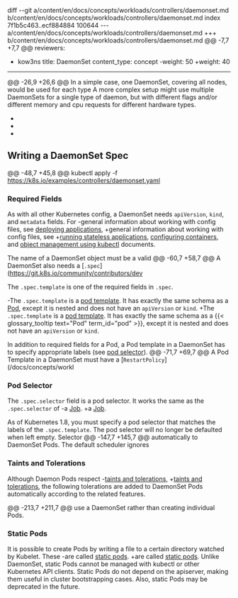diff --git a/content/en/docs/concepts/workloads/controllers/daemonset.md b/content/en/docs/concepts/workloads/controllers/daemonset.md
index 7f1b5c463..ecf884884 100644
--- a/content/en/docs/concepts/workloads/controllers/daemonset.md
+++ b/content/en/docs/concepts/workloads/controllers/daemonset.md
@@ -7,7 +7,7 @@ reviewers:
 - kow3ns
 title: DaemonSet
 content_type: concept
-weight: 50
+weight: 40
 ---
 
 <!-- overview -->
@@ -26,9 +26,6 @@ In a simple case, one DaemonSet, covering all nodes, would be used for each type
 A more complex setup might use multiple DaemonSets for a single type of daemon, but with
 different flags and/or different memory and cpu requests for different hardware types.
 
-
-
-
 <!-- body -->
 
 ## Writing a DaemonSet Spec
@@ -48,7 +45,8 @@ kubectl apply -f https://k8s.io/examples/controllers/daemonset.yaml
 ### Required Fields
 
 As with all other Kubernetes config, a DaemonSet needs `apiVersion`, `kind`, and `metadata` fields.  For
-general information about working with config files, see [deploying applications](/docs/user-guide/deploying-applications/),
+general information about working with config files, see
+[running stateless applications](/docs/tasks/run-application/run-stateless-application-deployment/),
 [configuring containers](/docs/tasks/), and [object management using kubectl](/docs/concepts/overview/working-with-objects/object-management/) documents.
 
 The name of a DaemonSet object must be a valid
@@ -60,7 +58,7 @@ A DaemonSet also needs a [`.spec`](https://git.k8s.io/community/contributors/dev
 
 The `.spec.template` is one of the required fields in `.spec`.
 
-The `.spec.template` is a [pod template](/docs/concepts/workloads/pods/pod-overview/#pod-templates). It has exactly the same schema as a [Pod](/docs/concepts/workloads/pods/pod/), except it is nested and does not have an `apiVersion` or `kind`.
+The `.spec.template` is a [pod template](/docs/concepts/workloads/pods/#pod-templates). It has exactly the same schema as a {{< glossary_tooltip text="Pod" term_id="pod" >}}, except it is nested and does not have an `apiVersion` or `kind`.
 
 In addition to required fields for a Pod, a Pod template in a DaemonSet has to specify appropriate
 labels (see [pod selector](#pod-selector)).
@@ -71,7 +69,7 @@ A Pod Template in a DaemonSet must have a [`RestartPolicy`](/docs/concepts/workl
 ### Pod Selector
 
 The `.spec.selector` field is a pod selector.  It works the same as the `.spec.selector` of
-a [Job](/docs/concepts/jobs/run-to-completion-finite-workloads/).
+a [Job](/docs/concepts/workloads/controllers/job/).
 
 As of Kubernetes 1.8, you must specify a pod selector that matches the labels of the
 `.spec.template`. The pod selector will no longer be defaulted when left empty. Selector
@@ -147,7 +145,7 @@ automatically to DaemonSet Pods. The default scheduler ignores
 ### Taints and Tolerations
 
 Although Daemon Pods respect
-[taints and tolerations](/docs/concepts/configuration/taint-and-toleration),
+[taints and tolerations](/docs/concepts/scheduling-eviction/taint-and-toleration/),
 the following tolerations are added to DaemonSet Pods automatically according to
 the related features.
 
@@ -213,7 +211,7 @@ use a DaemonSet rather than creating individual Pods.
 ### Static Pods
 
 It is possible to create Pods by writing a file to a certain directory watched by Kubelet.  These
-are called [static pods](/docs/concepts/cluster-administration/static-pod/).
+are called [static pods](/docs/tasks/configure-pod-container/static-pod/).
 Unlike DaemonSet, static Pods cannot be managed with kubectl
 or other Kubernetes API clients.  Static Pods do not depend on the apiserver, making them useful
 in cluster bootstrapping cases.  Also, static Pods may be deprecated in the future.

